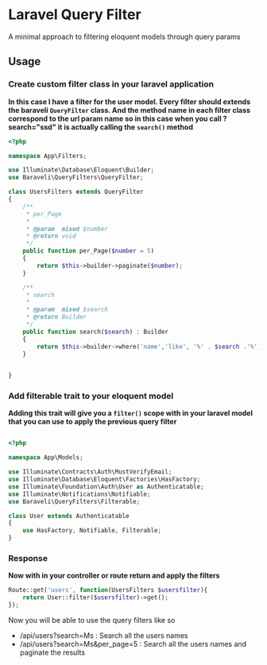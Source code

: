 # Laravel Query Filter

A minimal approach to filtering eloquent models through query params

## Usage

### Create custom filter class in your laravel application

**In this case I have a filter for the user model. Every filter should extends the baraveli `QueryFilter` class.
And the method name in each filter class correspond to the url param name so in this case when you call ?search="ssd" it is actually calling the `search()` method**

```php
<?php

namespace App\Filters;

use Illuminate\Database\Eloquent\Builder;
use Baraveli\QueryFilters\QueryFilter;

class UsersFilters extends QueryFilter
{        
    /**
     * per_Page
     *
     * @param  mixed $number
     * @return void
     */
    public function per_Page($number = 5)
    {
        return $this->builder->paginate($number);
    }

    /**
     * search
     *
     * @param  mixed $search
     * @return Builder
     */
    public function search($search) : Builder
    {
        return $this->builder->where('name','like', '%' . $search .'%');
    }

    
}
```

### Add filterable trait to your eloquent model

**Adding this trait will give you a `filter()` scope with in your laravel model that you can use to apply the previous query filter**

```php

<?php

namespace App\Models;

use Illuminate\Contracts\Auth\MustVerifyEmail;
use Illuminate\Database\Eloquent\Factories\HasFactory;
use Illuminate\Foundation\Auth\User as Authenticatable;
use Illuminate\Notifications\Notifiable;
use Baraveli\QueryFilters\Filterable;

class User extends Authenticatable
{
    use HasFactory, Notifiable, Filterable;
}

```

### Response 

**Now with in your controller or route return and apply the filters**

```php
Route::get('users', function(UsersFilters $usersfilter){
    return User::filter($usersfilter)->get();
});
```

Now you will be able to use the query filters like so

- /api/users?search=Ms : Search all the users names
- /api/users?search=Ms&per_page=5 : Search all the users names and paginate the results
